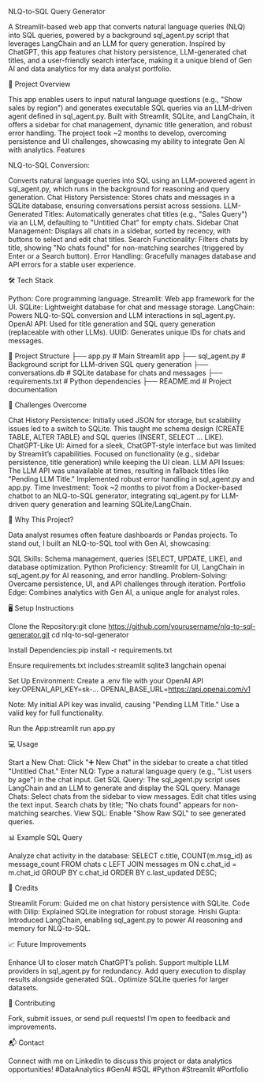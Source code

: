 NLQ-to-SQL Query Generator

A Streamlit-based web app that converts natural language queries (NLQ) into SQL queries, powered by a background sql_agent.py script that leverages LangChain and an LLM for query generation. Inspired by ChatGPT, this app features chat history persistence, LLM-generated chat titles, and a user-friendly search interface, making it a unique blend of Gen AI and data analytics for my data analyst portfolio.

🚀 Project Overview

This app enables users to input natural language questions (e.g., "Show sales by region") and generates executable SQL queries via an LLM-driven agent defined in sql_agent.py. Built with Streamlit, SQLite, and LangChain, it offers a sidebar for chat management, dynamic title generation, and robust error handling. The project took ~2 months to develop, overcoming persistence and UI challenges, showcasing my ability to integrate Gen AI with analytics.
Features

NLQ-to-SQL Conversion: 

Converts natural language queries into SQL using an LLM-powered agent in sql_agent.py, which runs in the background for reasoning and query generation.
Chat History Persistence: Stores chats and messages in a SQLite database, ensuring conversations persist across sessions.
LLM-Generated Titles: Automatically generates chat titles (e.g., "Sales Query") via an LLM, defaulting to "Untitled Chat" for empty chats.
Sidebar Chat Management: Displays all chats in a sidebar, sorted by recency, with buttons to select and edit chat titles.
Search Functionality: Filters chats by title, showing "No chats found" for non-matching searches (triggered by Enter or a Search button).
Error Handling: Gracefully manages database and API errors for a stable user experience.

🛠️ Tech Stack

Python: Core programming language.
Streamlit: Web app framework for the UI.
SQLite: Lightweight database for chat and message storage.
LangChain: Powers NLQ-to-SQL conversion and LLM interactions in sql_agent.py.
OpenAI API: Used for title generation and SQL query generation (replaceable with other LLMs).
UUID: Generates unique IDs for chats and messages.

📂 Project Structure
├── app.py              # Main Streamlit app
├── sql_agent.py        # Background script for LLM-driven SQL query generation
├── conversations.db    # SQLite database for chats and messages
├── requirements.txt    # Python dependencies
├── README.md           # Project documentation

🚧 Challenges Overcome

Chat History Persistence: Initially used JSON for storage, but scalability issues led to a switch to SQLite. This taught me schema design (CREATE TABLE, ALTER TABLE) and SQL queries (INSERT, SELECT ... LIKE).
ChatGPT-Like UI: Aimed for a sleek, ChatGPT-style interface but was limited by Streamlit’s capabilities. Focused on functionality (e.g., sidebar persistence, title generation) while keeping the UI clean.
LLM API Issues: The LLM API was unavailable at times, resulting in fallback titles like "Pending LLM Title." Implemented robust error handling in sql_agent.py and app.py.
Time Investment: Took ~2 months to pivot from a Docker-based chatbot to an NLQ-to-SQL generator, integrating sql_agent.py for LLM-driven query generation and learning SQLite/LangChain.

🎯 Why This Project?

Data analyst resumes often feature dashboards or Pandas projects. To stand out, I built an NLQ-to-SQL tool with Gen AI, showcasing:

SQL Skills: Schema management, queries (SELECT, UPDATE, LIKE), and database optimization.
Python Proficiency: Streamlit for UI, LangChain in sql_agent.py for AI reasoning, and error handling.
Problem-Solving: Overcame persistence, UI, and API challenges through iteration.
Portfolio Edge: Combines analytics with Gen AI, a unique angle for analyst roles.

🖥️ Setup Instructions

Clone the Repository:git clone https://github.com/yourusername/nlq-to-sql-generator.git
cd nlq-to-sql-generator


Install Dependencies:pip install -r requirements.txt

Ensure requirements.txt includes:streamlit
sqlite3
langchain
openai


Set Up Environment:
Create a .env file with your OpenAI API key:OPENAI_API_KEY=sk-...
OPENAI_BASE_URL=https://api.openai.com/v1


Note: My initial API key was invalid, causing "Pending LLM Title." Use a valid key for full functionality.


Run the App:streamlit run app.py


💻 Usage

Start a New Chat: Click "➕ New Chat" in the sidebar to create a chat titled "Untitled Chat."
Enter NLQ: Type a natural language query (e.g., "List users by age") in the chat input.
Get SQL Query: The sql_agent.py script uses LangChain and an LLM to generate and display the SQL query.
Manage Chats:
Select chats from the sidebar to view messages.
Edit chat titles using the text input.
Search chats by title; "No chats found" appears for non-matching searches.
View SQL: Enable "Show Raw SQL" to see generated queries.

📊 Example SQL Query

Analyze chat activity in the database:
SELECT c.title, COUNT(m.msg_id) as message_count
FROM chats c
LEFT JOIN messages m ON c.chat_id = m.chat_id
GROUP BY c.chat_id
ORDER BY c.last_updated DESC;

🙌 Credits

Streamlit Forum: Guided me on chat history persistence with SQLite.
Code with Dilip: Explained SQLite integration for robust storage.
Hrishi Gupta: Introduced LangChain, enabling sql_agent.py to power AI reasoning and memory for NLQ-to-SQL.

📈 Future Improvements

Enhance UI to closer match ChatGPT’s polish.
Support multiple LLM providers in sql_agent.py for redundancy.
Add query execution to display results alongside generated SQL.
Optimize SQLite queries for larger datasets.

🤝 Contributing

Fork, submit issues, or send pull requests! I’m open to feedback and improvements.

📬 Contact

Connect with me on LinkedIn to discuss this project or data analytics opportunities!
#DataAnalytics #GenAI #SQL #Python #Streamlit #Portfolio
